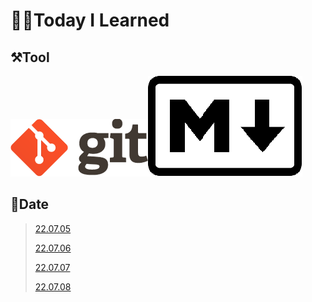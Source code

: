 # 🧑‍💻Today I Learned

## ⚒️Tool

[![git](README.assets/git.png)](Git)[![Markdown-mark.svg](README.assets/Markdown-mark.svg.png)](Git/[22.07.05]_markdown_and_git.md)

## 🌈Date

> [22.07.05](Git/[22.07.05]_markdown_and_git.md)
>
> [22.07.06](Git/[22.07.06]_git_and_github.md)
>
> [22.07.07](Git/2022-07-07-github-pull-branch.md)
>
> [22.07.08](Special/2022-07-08-project-skills.md)

